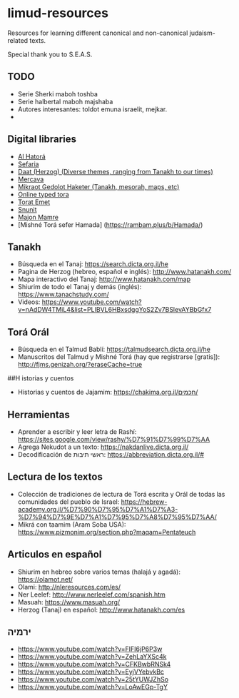 # limud-resources
Resources for learning different canonical and non-canonical judaism-related texts.

Special thank you to S.E.A.S.

## TODO
- Serie Sherki maboh toshba
- Serie halbertal maboh majshaba
- Autores interesantes: toldot emuna israelit, mejkar.
- 
## Digital libraries
- [Al Hatorá](https://library.alhatorah.org/)
- [Sefaria](https://www.sefaria.org.il/texts)
- [Daat (Herzog) (Diverse themes, ranging from Tanakh to our times)](https://www.daat.ac.il/he-il)
- [Mercava](https://www.themercava.com/app/books/source/1147096)
- [Mikraot Gedolot Haketer (Tanakh, mesorah, maps, etc)](https://www.mgketer.org/)
- [Online typed tora](https://library.dicta.org.il/)
- [Torat Emet](http://www.toratemetfreeware.com/online/a_root.html)
- [Snunit](https://kodesh.snunit.k12.il/i/tr/t0101.htm)
- [Majon Mamre](https://mechon-mamre.org/indexhe.htm)
- [Mishné Torá sefer Hamada] (https://rambam.plus/b/Hamada/)

## Tanakh
- Búsqueda en el Tanaj: https://search.dicta.org.il/he
- Pagina de Herzog (hebreo, español e inglés): http://www.hatanakh.com/
- Mapa interactivo del Tanaj: http://www.hatanakh.com/map
- Shiurim de todo el Tanaj y demás (inglés): https://www.tanachstudy.com/
- Videos: https://www.youtube.com/watch?v=nAdDW4TMiL4&list=PLIBVL6HBxsdggYoS2Zv7BSlevAYBbGfx7

## Torá Orál
- Búsqueda en el Talmud Bablí: https://talmudsearch.dicta.org.il/he
- Manuscritos del Talmud y Mishné Torá (hay que registrarse [gratis]): http://fjms.genizah.org/?eraseCache=true

##H istorias y cuentos
- Historias y cuentos de Jajamim: https://chakima.org.il/חכמים/

## Herramientas
- Aprender a escribir y leer letra de Rashí: https://sites.google.com/view/rashy/%D7%91%D7%99%D7%AA
- Agrega Nekudot a un texto: https://nakdanlive.dicta.org.il/
- Decodificación de ראשי תיבות: https://abbreviation.dicta.org.il/#

## Lectura de los textos 
- Colección de tradiciones de lectura de Torá escrita y Orál de todas las comunidades del pueblo de Israel: https://hebrew-academy.org.il/%D7%90%D7%95%D7%A1%D7%A3-%D7%94%D7%9E%D7%A1%D7%95%D7%A8%D7%95%D7%AA/
- Mikrá con taamim (Aram Soba USA): https://www.pizmonim.org/section.php?maqam=Pentateuch

## Articulos en español
- Shiurim en hebreo sobre varios temas (halajá y agadá): https://olamot.net/
- Olami: http://nleresources.com/es/
- Ner Leelef: http://www.nerleelef.com/spanish.htm
- Masuah: https://www.masuah.org/
- Herzog (Tanaj) en español: http://www.hatanakh.com/es


## ירמיה


- https://www.youtube.com/watch?v=FIFI6jP6P3w
- https://www.youtube.com/watch?v=ZehLaYXSc4k
- https://www.youtube.com/watch?v=CFKBwbRNSk4
- https://www.youtube.com/watch?v=EyjVYebvkBc
- https://www.youtube.com/watch?v=25tYUWJZhSo
- https://www.youtube.com/watch?v=LoAwEGp-TgY
